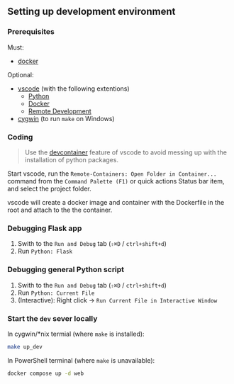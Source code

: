 ## Setting up development environment

### Prerequisites

Must:
- [docker](https://docs.docker.com/get-docker/)

Optional:
- [vscode](https://code.visualstudio.com/Download) (with the following extentions)
  - [Python](https://marketplace.visualstudio.com/items?itemName=ms-python.python)
  - [Docker](https://marketplace.visualstudio.com/items?itemName=ms-azuretools.vscode-docker)
  - [Remote Development](https://marketplace.visualstudio.com/items?itemName=ms-vscode-remote.vscode-remote-extensionpack)
- [cygwin](https://www.cygwin.com/) (to run `make` on Windows)

### Coding

> Use the [devcontainer](https://code.visualstudio.com/docs/remote/containers) feature of vscode to avoid messing up with the installation of python packages.

Start vscode, run the `Remote-Containers: Open Folder in Container...` command from the `Command Palette (F1)` or quick actions Status bar item, and select the project folder.

vscode will create a docker image and container with the Dockerfile in the root and attach to the the container.

### Debugging Flask app

1. Swith to the `Run and Debug` tab (`⇧⌘D` / `ctrl+shift+d`)
1. Run `Python: Flask`

### Debugging general Python script

1. Swith to the `Run and Debug` tab (`⇧⌘D` / `ctrl+shift+d`)
1. Run `Python: Current File`
1. (Interactive): Right click -> `Run Current File in Interactive Window`

### Start the `dev` sever locally

In cygwin/*nix termial (where `make` is installed):

``` sh
make up_dev
```

In PowerShell terminal (where `make` is unavailable):

``` bat
docker compose up -d web
```
